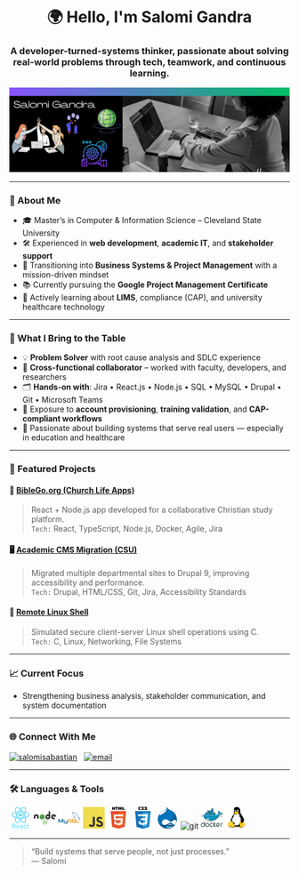 <h1 align="center">🌍 Hello, I'm Salomi Gandra</h1>
<h3 align="center">A developer-turned-systems thinker, passionate about solving real-world problems through tech, teamwork, and continuous learning.</h3>

<div align="center">
    <img src="https://github.com/Salomigandra/Salomigandra/blob/main/Coverpage.png" alt="Banner Image">
</div>

---

### 🧩 About Me

- 🎓 Master’s in Computer & Information Science – Cleveland State University  
- 🛠️ Experienced in **web development**, **academic IT**, and **stakeholder support**
- 🎯 Transitioning into **Business Systems & Project Management** with a mission-driven mindset  
- 📚 Currently pursuing the **Google Project Management Certificate**  
- 🌱 Actively learning about **LIMS**, compliance (CAP), and university healthcare technology  

---

### 💼 What I Bring to the Table

- 💡 **Problem Solver** with root cause analysis and SDLC experience  
- 🤝 **Cross-functional collaborator** – worked with faculty, developers, and researchers  
- 🗂️ **Hands-on with**: Jira • React.js • Node.js • SQL • MySQL • Drupal • Git • Microsoft Teams  
- 🔐 Exposure to **account provisioning**, **training validation**, and **CAP-compliant workflows**  
- 🧠 Passionate about building systems that serve real users — especially in education and healthcare  

---

### 🚀 Featured Projects

#### 🧬 [BibleGo.org (Church Life Apps)](https://github.com/Salomigandra/biblego)
> React + Node.js app developed for a collaborative Christian study platform.  
> `Tech:` React, TypeScript, Node.js, Docker, Agile, Jira

#### 🖥️ [Academic CMS Migration (CSU)](https://github.com/Salomigandra/drupal-csu)
> Migrated multiple departmental sites to Drupal 9, improving accessibility and performance.  
> `Tech:` Drupal, HTML/CSS, Git, Jira, Accessibility Standards

#### 🐧 [Remote Linux Shell](https://github.com/Salomigandra/Shell)
> Simulated secure client-server Linux shell operations using C.  
> `Tech:` C, Linux, Networking, File Systems

---

### 📈 Current Focus

- Strengthening business analysis, stakeholder communication, and system documentation  

---

### 🌐 Connect With Me

<a href="https://linkedin.com/in/salomisabastian" target="blank"><img align="center" src="https://raw.githubusercontent.com/rahuldkjain/github-profile-readme-generator/master/src/images/icons/Social/linked-in-alt.svg" alt="salomisabastian" height="30" width="40" /></a>
&nbsp;
<a href="mailto:salomigandra234@gmail.com" target="blank"><img align="center" src="https://upload.wikimedia.org/wikipedia/commons/4/4e/Gmail_Icon.png" alt="email" height="30" width="40" /></a>

---

### 🛠️ Languages & Tools

<p align="left">
  <img src="https://raw.githubusercontent.com/devicons/devicon/master/icons/react/react-original-wordmark.svg" alt="react" width="40" height="40"/> 
  <img src="https://raw.githubusercontent.com/devicons/devicon/master/icons/nodejs/nodejs-original-wordmark.svg" alt="nodejs" width="40" height="40"/> 
  <img src="https://raw.githubusercontent.com/devicons/devicon/master/icons/mysql/mysql-original-wordmark.svg" alt="mysql" width="40" height="40"/> 
  <img src="https://raw.githubusercontent.com/devicons/devicon/master/icons/javascript/javascript-original.svg" alt="javascript" width="40" height="40"/>
  <img src="https://raw.githubusercontent.com/devicons/devicon/master/icons/html5/html5-original-wordmark.svg" alt="html5" width="40" height="40"/>
  <img src="https://raw.githubusercontent.com/devicons/devicon/master/icons/css3/css3-original-wordmark.svg" alt="css3" width="40" height="40"/>
  <img src="https://raw.githubusercontent.com/devicons/devicon/master/icons/drupal/drupal-original.svg" alt="drupal" width="40" height="40"/>
  <img src="https://www.vectorlogo.zone/logos/git-scm/git-scm-icon.svg" alt="git" width="40" height="40"/>
  <img src="https://raw.githubusercontent.com/devicons/devicon/master/icons/docker/docker-original-wordmark.svg" alt="docker" width="40" height="40"/>
  <img src="https://raw.githubusercontent.com/devicons/devicon/master/icons/linux/linux-original.svg" alt="linux" width="40" height="40"/>
</p>

---

> “Build systems that serve people, not just processes.”  
> — Salomi
